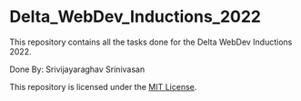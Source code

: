 # Delta_WebDev_Inductions_2022
This repository contains all the tasks done for the Delta WebDev Inductions 2022.

Done By: Srivijayaraghav Srinivasan

This repository is licensed under the [MIT License](https://github.com/Srivijayaraghav-S/Delta-Inductions-2022/blob/main/LICENSE).
